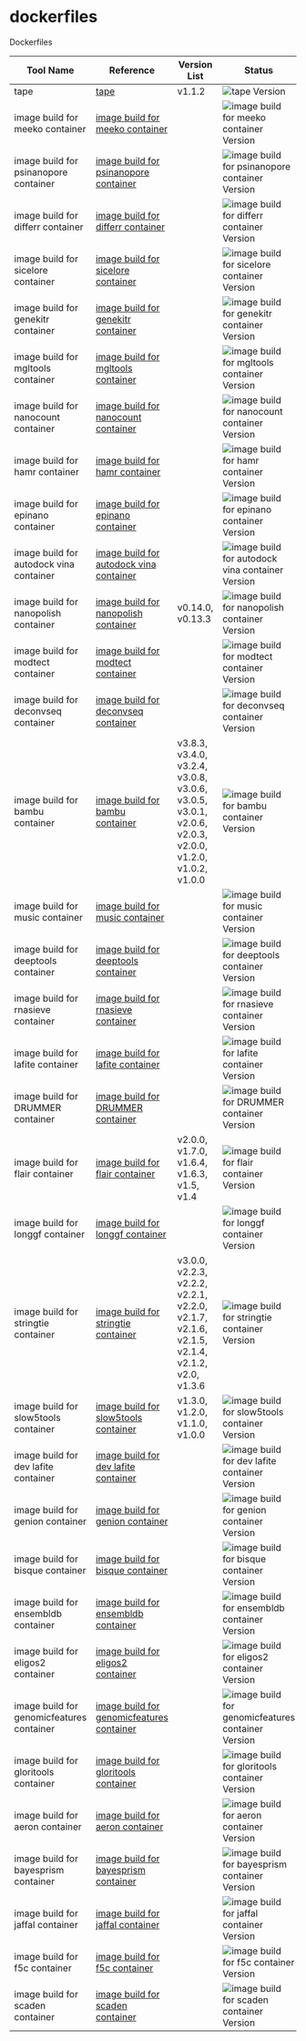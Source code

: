 # dockerfiles
Dockerfiles

| Tool Name   | Reference                                                                                     | Version List       | Status                                                                                     |
|-------------|-----------------------------------------------------------------------------------------------|--------------------|--------------------------------------------------------------------------------------------|
| tape        | [tape](#) | v1.1.2 | ![tape Version](https://img.shields.io/badge/version-v1.1.2-blue) |
| image build for meeko container        | [image build for meeko container](#) |  | ![image build for meeko container Version](https://img.shields.io/badge/version--blue) |
| image build for psinanopore container        | [image build for psinanopore container](#) |  | ![image build for psinanopore container Version](https://img.shields.io/badge/version--blue) |
| image build for differr container        | [image build for differr container](#) |  | ![image build for differr container Version](https://img.shields.io/badge/version--blue) |
| image build for sicelore container        | [image build for sicelore container](#) |  | ![image build for sicelore container Version](https://img.shields.io/badge/version--blue) |
| image build for genekitr container        | [image build for genekitr container](#) |  | ![image build for genekitr container Version](https://img.shields.io/badge/version--blue) |
| image build for mgltools container        | [image build for mgltools container](#) |  | ![image build for mgltools container Version](https://img.shields.io/badge/version--blue) |
| image build for nanocount container        | [image build for nanocount container](#) |  | ![image build for nanocount container Version](https://img.shields.io/badge/version--blue) |
| image build for hamr container        | [image build for hamr container](#) |  | ![image build for hamr container Version](https://img.shields.io/badge/version--blue) |
| image build for epinano container        | [image build for epinano container](#) |  | ![image build for epinano container Version](https://img.shields.io/badge/version--blue) |
| image build for autodock vina container        | [image build for autodock vina container](#) |  | ![image build for autodock vina container Version](https://img.shields.io/badge/version--blue) |
| image build for nanopolish container        | [image build for nanopolish container](#) | v0.14.0, v0.13.3 | ![image build for nanopolish container Version](https://img.shields.io/badge/version-v0.13.3-blue) |
| image build for modtect container        | [image build for modtect container](#) |  | ![image build for modtect container Version](https://img.shields.io/badge/version--blue) |
| image build for deconvseq container        | [image build for deconvseq container](#) |  | ![image build for deconvseq container Version](https://img.shields.io/badge/version--blue) |
| image build for bambu container        | [image build for bambu container](#) | v3.8.3, v3.4.0, v3.2.4, v3.0.8, v3.0.6, v3.0.5, v3.0.1, v2.0.6, v2.0.3, v2.0.0, v1.2.0, v1.0.2, v1.0.0 | ![image build for bambu container Version](https://img.shields.io/badge/version-v1.0.0-blue) |
| image build for music container        | [image build for music container](#) |  | ![image build for music container Version](https://img.shields.io/badge/version--blue) |
| image build for deeptools container        | [image build for deeptools container](#) |  | ![image build for deeptools container Version](https://img.shields.io/badge/version--blue) |
| image build for rnasieve container        | [image build for rnasieve container](#) |  | ![image build for rnasieve container Version](https://img.shields.io/badge/version--blue) |
| image build for lafite container        | [image build for lafite container](#) |  | ![image build for lafite container Version](https://img.shields.io/badge/version--blue) |
| image build for DRUMMER container        | [image build for DRUMMER container](#) |  | ![image build for DRUMMER container Version](https://img.shields.io/badge/version--blue) |
| image build for flair container        | [image build for flair container](#) | v2.0.0, v1.7.0, v1.6.4, v1.6.3, v1.5, v1.4 | ![image build for flair container Version](https://img.shields.io/badge/version-v1.4-blue) |
| image build for longgf container        | [image build for longgf container](#) |  | ![image build for longgf container Version](https://img.shields.io/badge/version--blue) |
| image build for stringtie container        | [image build for stringtie container](#) | v3.0.0, v2.2.3, v2.2.2, v2.2.1, v2.2.0, v2.1.7, v2.1.6, v2.1.5, v2.1.4, v2.1.2, v2.0, v1.3.6 | ![image build for stringtie container Version](https://img.shields.io/badge/version-v1.3.6-blue) |
| image build for slow5tools container        | [image build for slow5tools container](#) | v1.3.0, v1.2.0, v1.1.0, v1.0.0 | ![image build for slow5tools container Version](https://img.shields.io/badge/version-v1.0.0-blue) |
| image build for dev lafite container        | [image build for dev lafite container](#) |  | ![image build for dev lafite container Version](https://img.shields.io/badge/version--blue) |
| image build for genion container        | [image build for genion container](#) |  | ![image build for genion container Version](https://img.shields.io/badge/version--blue) |
| image build for bisque container        | [image build for bisque container](#) |  | ![image build for bisque container Version](https://img.shields.io/badge/version--blue) |
| image build for ensembldb container        | [image build for ensembldb container](#) |  | ![image build for ensembldb container Version](https://img.shields.io/badge/version--blue) |
| image build for eligos2 container        | [image build for eligos2 container](#) |  | ![image build for eligos2 container Version](https://img.shields.io/badge/version--blue) |
| image build for genomicfeatures container        | [image build for genomicfeatures container](#) |  | ![image build for genomicfeatures container Version](https://img.shields.io/badge/version--blue) |
| image build for gloritools container        | [image build for gloritools container](#) |  | ![image build for gloritools container Version](https://img.shields.io/badge/version--blue) |
| image build for aeron container        | [image build for aeron container](#) |  | ![image build for aeron container Version](https://img.shields.io/badge/version--blue) |
| image build for bayesprism container        | [image build for bayesprism container](#) |  | ![image build for bayesprism container Version](https://img.shields.io/badge/version--blue) |
| image build for jaffal container        | [image build for jaffal container](#) |  | ![image build for jaffal container Version](https://img.shields.io/badge/version--blue) |
| image build for f5c container        | [image build for f5c container](#) |  | ![image build for f5c container Version](https://img.shields.io/badge/version--blue) |
| image build for scaden container        | [image build for scaden container](#) |  | ![image build for scaden container Version](https://img.shields.io/badge/version--blue) |


